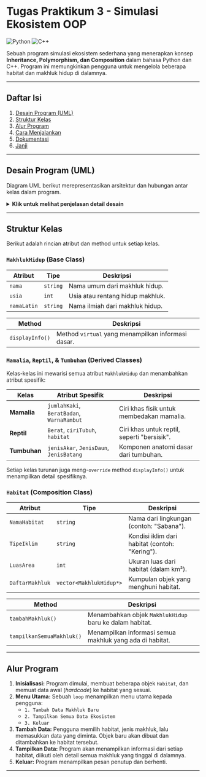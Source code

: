 # Tugas Praktikum 3 - Simulasi Ekosistem OOP
![Python](https://img.shields.io/badge/Python-3776AB?style=for-the-badge&logo=python&logoColor=white)
![C++](https://img.shields.io/badge/C%2B%2B-00599C?style=for-the-badge&logo=c%2B%2B&logoColor=white)

Sebuah program simulasi ekosistem sederhana yang menerapkan konsep **Inheritance, Polymorphism, dan Composition** dalam bahasa Python dan C++. Program ini memungkinkan pengguna untuk mengelola beberapa habitat dan makhluk hidup di dalamnya.

---

## Daftar Isi
1. [Desain Program (UML)](#desain-program-uml)
2. [Struktur Kelas](#struktur-kelas)
3. [Alur Program](#alur-program)
4. [Cara Menjalankan](#cara-menjalankan)
5. [Dokumentasi](#dokumentasi)
6. [Janji](#janji)

---

## Desain Program (UML)
Diagram UML berikut merepresentasikan arsitektur dan hubungan antar kelas dalam program.







<details>
<summary><strong>Klik untuk melihat penjelasan detail desain</strong></summary>

### Relasi Pewarisan (Inheritance)
* **Konsep:** "Dari Umum ke Khusus". Kelas `MakhlukHidup` bertindak sebagai **kelas induk** yang menyimpan atribut umum. Kelas `Mamalia`, `Reptil`, dan `Tumbuhan` adalah **kelas turunan** yang mewarisi sifat dari `MakhlukHidup` dan menambahkan atribut uniknya sendiri.
* **Alasan Desain:** Desain ini mencerminkan hubungan **"adalah sebuah" (is-a)**. Contoh: `Mamalia` adalah sebuah `MakhlukHidup`. Ini menghindari duplikasi kode dan membuat struktur program logis sesuai klasifikasi dunia nyata.

### Relasi Komposisi (Composition)
* **Konsep:** "Wadah dan Isinya". Kelas `Habitat` tidak mewarisi dari kelas manapun, melainkan **memiliki** atau **terdiri dari** kumpulan objek `MakhlukHidup`.
* **Alasan Desain:** Desain ini mencerminkan hubungan **"memiliki sebuah" (has-a)**. Contoh: `Habitat` memiliki `MakhlukHidup`. Ini secara logis memisahkan antara konsep **lingkungan** dengan **penghuninya**.
</details>

---

## Struktur Kelas

Berikut adalah rincian atribut dan method untuk setiap kelas.

### `MakhlukHidup` (Base Class)
| Atribut | Tipe | Deskripsi |
|---|---|---|
| `nama` | `string` | Nama umum dari makhluk hidup. |
| `usia` | `int` | Usia atau rentang hidup makhluk. |
| `namaLatin` | `string` | Nama ilmiah dari makhluk hidup. |

| Method | Deskripsi |
|---|---|
| `displayInfo()` | Method `virtual` yang menampilkan informasi dasar. |

### `Mamalia`, `Reptil`, & `Tumbuhan` (Derived Classes)
Kelas-kelas ini mewarisi semua atribut `MakhlukHidup` dan menambahkan atribut spesifik:

| Kelas | Atribut Spesifik | Deskripsi |
|---|---|---|
| **Mamalia** | `jumlahKaki`, `BeratBadan`, `WarnaRambut` | Ciri khas fisik untuk membedakan mamalia. |
| **Reptil** | `Berat`, `ciriTubuh`, `habitat` | Ciri khas untuk reptil, seperti "bersisik". |
| **Tumbuhan**| `jenisAkar`, `JenisDaun`, `JenisBatang` | Komponen anatomi dasar dari tumbuhan. |

Setiap kelas turunan juga meng-`override` method `displayInfo()` untuk menampilkan detail spesifiknya.

### `Habitat` (Composition Class)
| Atribut | Tipe | Deskripsi |
|---|---|---|
| `NamaHabitat` | `string` | Nama dari lingkungan (contoh: "Sabana"). |
| `TipeIklim` | `string` | Kondisi iklim dari habitat (contoh: "Kering"). |
| `LuasArea` | `int` | Ukuran luas dari habitat (dalam km²). |
| `DaftarMakhluk` | `vector<MakhlukHidup*>` | Kumpulan objek yang menghuni habitat. |

| Method | Deskripsi |
|---|---|
| `tambahMakhluk()` | Menambahkan objek `MakhlukHidup` baru ke dalam habitat. |
| `tampilkanSemuaMakhluk()` | Menampilkan informasi semua makhluk yang ada di habitat. |

---

## Alur Program
1.  **Inisialisasi:** Program dimulai, membuat beberapa objek `Habitat`, dan memuat data awal (*hardcode*) ke habitat yang sesuai.
2.  **Menu Utama:** Sebuah `loop` menampilkan menu utama kepada pengguna:
    - `1. Tambah Data Makhluk Baru`
    - `2. Tampilkan Semua Data Ekosistem`
    - `3. Keluar`
3.  **Tambah Data:** Pengguna memilih habitat, jenis makhluk, lalu memasukkan data yang diminta. Objek baru akan dibuat dan ditambahkan ke habitat tersebut.
4.  **Tampilkan Data:** Program akan menampilkan informasi dari setiap habitat, diikuti oleh detail semua makhluk yang tinggal di dalamnya.
5.  **Keluar:** Program menampilkan pesan penutup dan berhenti.

---

